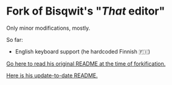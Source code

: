# Fork of Bisqwit's "*That* editor"
Only minor modifications, mostly.

So far:
* English keyboard support (he hardcoded Finnish 🇫🇮)

[Go here to read his original README at the time of forkification.](BISQWIT.md)

[Here is his update-to-date README.](https://github.com/bisqwit/that_editor/blob/master/README.md)
